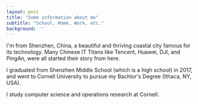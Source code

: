 ```yaml
---
layout: post
title: "Some information about me"
subtitle: "School, Home, Work, etc."
background: ''
---
```

I'm from Shenzhen, China, a beautiful and thriving coastal city famous for its technology. Many Chinese IT Titans like Tencent, Huawei, DJI, and PingAn, were all started their story from here.

I graduated from Shenzhen Middle School (which is a high school) in 2017, and went to Cornell University to pursue my Bachlor's Degree (Ithaca, NY, USA). 

I study computer science and operations research at Cornell. 

